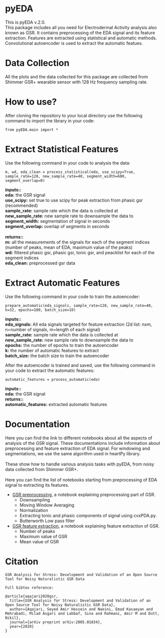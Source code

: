 # pyEDA
This is pyEDA v.2.0.
<br />This package includes all you need for Electrodermal Activity analysis also known as GSR. It contains preprocessing of the EDA signal and its feature extraction. Features are extracted using statistical and automatic methods.
<br />Convolutional autoencoder is used to extract the automatic featues.

# Data Collection
All the plots and the data collected for this package are collected from Shimmer GSR+ wearable sensor with 128 Hz frequency sampling rate. 

# How to use?
After cloning the repository to your local directory use the following command to import the library in your code:
```
from pyEDA.main import *
```
# Extract Statistical Features
Use the following command in your code to analysis the data:
```
m, wd, eda_clean = process_statistical(eda, use_scipy=True, sample_rate=128, new_sample_rate=40, segment_width=600, segment_overlap=0)
```
<b>inputs::</b>
<br />
<b>eda:</b> the GSR signal
<br />
<b>use_scipy:</b> set true to use scipy for peak extraction from phasic gsr (recommended)
<br />
<b>sample_rate:</b> sample rate which the data is collected at
<br />
<b>new_sample_rate:</b> new sample rate to downsample the data to
<br />
<b>segment_width:</b> segmentation of signal in seconds
<br />
<b>segment_overlap:</b> overlap of segments in seconds
<br />
<br />
<b>returns::</b>
<br />
<b>m:</b> all the measurements of the signals for each of the segment indices (number of peaks, mean of EDA, maximum value of the peaks)
<br />
<b>wd:</b> filtered phasic gsr, phasic gsr, tonic gsr, and peacklist for each of the segment indices
<br />
<b>eda_clean:</b> preprocessed gsr data

# Extract Automatic Features
Use the following command in your code to train the autoencoder:
```
prepare_automatic(eda_signals, sample_rate=128, new_sample_rate=40, k=32, epochs=100, batch_size=10)
```
<b>inputs::</b>
<br />
<b>eda_signals:</b> All eda signals targeted for feature extraction (2d list: nxm, n=number of signals, m=length of each signal)
<br />
<b>sample_rate:</b> sample rate which the data is collected at
<br />
<b>new_sample_rate:</b> new sample rate to downsample the data to
<br />
<b>epochs:</b> the number of epochs to train the autoencoder
<br />
<b>k:</b> the number of automatic features to extract
<br />
<b>batch_size:</b> the batch size to train the autoencoder
<br />

After the autoencoder is trained and saved, use the following command in your code to extract the automatic features:
```
automatic_features = process_automatic(eda)
```
<b>inputs::</b>
<br />
<b>eda:</b> the GSR signal
<br />
<b>returns::</b>
<br />
<b>automatic_features:</b> extracted automatic features
<br />

# Documentation
Here you can find the link to different notebooks about all the aspects of analysis of the GSR signal. These documentations include information about preprocessing and feature extraction of EDA signal. For windowing and segmentations, we use the same algorithm used in heartPy library.
<br />
<br />
These show how to handle various analysis tasks with pyEDA, from noisy data collected from Shimmer GSR+.
<br />
<br />
Here you can find the list of notebooks starting from preprocessing of EDA signal to extracting its features.
* [GSR preprocessing](documentations/GSRPreprocessing/GSR_Preprocessing.ipynb), a notebook explaining preprocessing part of GSR.
  * Downsampling
  * Moving Window Averaging
  * Normalization
  * Extracting tonic and phasic components of signal using cvxPDA.py.
  * Butterworth Low pass filter
* [GSR feature extraction](documentations/GSRFeatureExtraction/GSR_Feature_Extraction.ipynb), a notebook explaining feature extraction of GSR.
  * Number of peaks
  * Maximum value of GSR
  * Mean value of GSR
# Citation
```
GSR Analysis for Stress: Development and Validation of an Open Source Tool for Noisy Naturalistic GSR Data
```
```
Full bibtex reference:

@article{aqajari2020gsr,
  title={GSR Analysis for Stress: Development and Validation of an Open Source Tool for Noisy Naturalistic GSR Data},
  author={Aqajari, Seyed Amir Hossein and Naeini, Emad Kasaeyan and Mehrabadi, Milad Asgari and Labbaf, Sina and Rahmani, Amir M and Dutt, Nikil},
  journal={arXiv preprint arXiv:2005.01834},
  year={2020}
}
```
